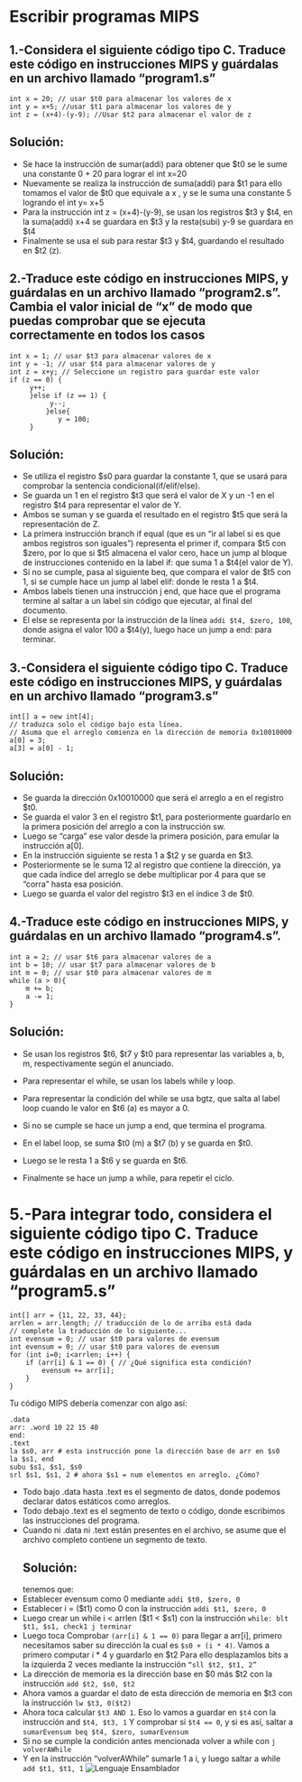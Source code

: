 # Escribir programas MIPS
## 1.-Considera el siguiente código tipo C. Traduce este código en instrucciones MIPS y guárdalas en un archivo llamado “program1.s”

    int x = 20; // usar $t0 para almacenar los valores de x 
	int y = x+5; //usar $t1 para almacenar los valores de y 
    int z = (x+4)-(y-9); //Usar $t2 para almacenar el valor de z

## Solución:

 - Se hace la instrucción de sumar(addi) para obtener que $t0 se le sume una constante 0 + 20 para lograr el int x=20
 - Nuevamente se realiza la instrucción de suma(addi) para $t1 para ello tomamos el valor de $t0 que equivale a x , y se le suma una constante 5 logrando el int y= x+5 	
 - Para la instrucción int z = (x+4)-(y-9), se usan los registros $t3 y $t4, en la suma(addi) x+4 se guardara en $t3 y la resta(subi) y-9 se guardara en $t4
 - Finalmente se usa el sub para restar $t3 y $t4, guardando el resultado en $t2 (z).

## 2.-Traduce este código en instrucciones MIPS, y guárdalas en un archivo llamado “program2.s”. Cambia el valor inicial de “x” de modo que puedas comprobar que se ejecuta correctamente en todos los casos

    int x = 1; // usar $t3 para almacenar valores de x
    int y = -1; // usar $t4 para almacenar valores de y
    int z = x+y; // Seleccione un registro para guardar este valor 
    if (z == 0) {
	     y++;
	     }else if (z == 1) {
			  y--;
			 }else{
				y = 100;
		 }
## Solución:

 - Se utiliza el registro $s0 para guardar la constante 1, que se usará para comprobar la sentencia condicional(if/elif/else).
 -  Se guarda un 1 en el registro $t3 que será el valor de X y un -1 en el registro $t4 para representar el valor de Y.
 - Ambos se suman y se guarda el resultado en el registro $t5 que será la representación de Z.
 - La primera instrucción branch if equal (que es un “ir al label si es que ambos registros son iguales”) representa el primer if, compara $t5 con $zero, por lo que si $t5 almacena el valor cero, hace un jump al bloque de instrucciones contenido en la label if: que suma 1 a $t4(el valor de Y).
 - Si no se cumple, pasa al siguiente beq, que compara el valor de $t5 con 1, si se cumple hace un jump al label elif: donde
   le resta 1 a $t4.
 - Ambos labels tienen una instrucción j end, que hace que el programa termine al saltar a un label sin código que ejecutar, al final del documento. 
 - El else se representa por la instrucción de la línea `addi $t4, $zero, 100`, donde asigna el valor 100 a $t4(y), luego hace un jump a end: para terminar.

## 3.-Considera el siguiente código tipo C. Traduce este código en instrucciones MIPS, y guárdalas en un archivo llamado “program3.s”

    int[] a = new int[4];
    // traduzca solo el código bajo esta línea.
    // Asuma que el arreglo comienza en la dirección de memoria 0x10010000
    a[0] = 3;
    a[3] = a[0] - 1;
## Solución:

 - Se guarda la dirección 0x10010000 que será el arreglo a en el registro $t0.
 - Se guarda el valor 3 en el registro $t1, para posteriormente
   guardarlo en la primera posición del arreglo a con la instrucción sw.
 - Luego se “carga” ese valor desde la primera posición, para emular la instrucción a[0].
 - En la instrucción siguiente se resta 1 a $t2 y se guarda en $t3.
 - Posteriormente se le suma 12 al registro que contiene la dirección, ya que cada índice del arreglo se debe multiplicar por 4 para que se “corra” hasta esa posición.
 - Luego se guarda el valor del registro $t3 en el índice 3 de $t0.
 
## 4.-Traduce este código en instrucciones MIPS, y guárdalas en un archivo llamado “program4.s”.

    int a = 2; // usar $t6 para almacenar valores de a
    int b = 10; // usar $t7 para almacenar valores de b
    int m = 0; // usar $t0 para almacenar valores de m
    while (a > 0){
	    m += b;
	    a -= 1;
	}
## Solución:

 - Se usan los registros $t6, $t7 y $t0 para representar las variables a, b, m, respectivamente según el anunciado.

 - Para representar el while, se usan los labels while y loop.
 - Para representar la condición del while se usa bgtz, que salta al
   label loop cuando le valor en $t6 (a) es mayor a 0.
 - Si no se cumple se hace un jump a end, que termina el programa.
 - En el label loop, se suma $t0 (m) a $t7 (b) y se guarda en $t0.
 - Luego se le resta 1 a $t6 y se guarda en $t6.
 - Finalmente se hace un jump a while, para repetir el ciclo.
 
 

# 5.-Para integrar todo, considera el siguiente código tipo C. Traduce este código en instrucciones MIPS, y guárdalas en un archivo llamado “program5.s”

    int[] arr = {11, 22, 33, 44};
    arrlen = arr.length; // traducción de lo de arriba está dada
    // complete la traducción de lo siguiente...
    int evensum = 0; // usar $t0 para valores de evensum
    int evensum = 0; // usar $t0 para valores de evensum 
    for (int i=0; i<arrlen; i++) {
	    if (arr[i] & 1 == 0) { // ¿Qué significa esta condición?
		    evensum += arr[i];
		} 
	}

Tu código MIPS debería comenzar con algo así:

    .data
    arr: .word 10 22 15 40 
    end: 
    .text 
    la $s0, arr # esta instrucción pone la dirección base de arr en $s0
    la $s1, end 
    subu $s1, $s1, $s0 
    srl $s1, $s1, 2 # ahora $s1 = num elementos en arreglo. ¿Cómo?

 - Todo bajo .data hasta .text es el segmento de datos, donde podemos declarar datos estáticos como arreglos.
 - Todo debajo .text es el segmento de texto o código, donde escribimos las instrucciones del programa. 
 - Cuando ni .data ni .text están presentes en el archivo, se
   asume que el archivo completo contiene un segmento de texto.
   ## Solución:
   tenemos que:
 - Establecer evensum como 0 mediante `addi $t0, $zero, 0`
 - Establecer i = ($t1) como 0 con la instrucción `addi $t1, $zero, 0`
 - Luego crear un while  i < arrlen ($t1 < $s1) con la
   instrucción 
   `while: blt $t1, $s1, check1 j terminar`
 - Luego toca Comprobar `(arr[i] & 1 == 0)` para llegar a arr[i], primero necesitamos saber su dirección la cual es `$s0 + (i * 4)`. Vamos a primero computar i * 4 y guardarlo en $t2 Para ello desplazamlos bits a la izquierda 2 veces mediante la instrucción `“sll $t2, $t1, 2”`
 - La dirección de memoria es la dirección base en $0 más $t2 con la instrucción `add $t2, $s0, $t2`
 - Ahora vamos a guardar el dato de esta dirección de memoria en $t3 con la instrucción `lw $t3, 0($t2)`
 - Ahora toca calcular `$t3 AND 1`. Eso lo vamos a guardar en `$t4`  con la instrucción and `$t4, $t3, 1` Y comprobar si `$t4 == 0`, y si es así, saltar a `sumarEvensum beq $t4, $zero, sumarEvensum`
 - Si no se cumple la condición antes mencionada volver a while con `j volverAWhile`
 - Y en la instrucción “volverAWhile” sumarle 1 a i, y luego saltar a while `add $t1, $t1, 1`
![Lenguaje Ensamblador](http://i.imgur.com/wYzhTBz.jpg)

